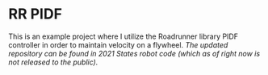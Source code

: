 # RR PIDF

This is an example project where I utilize the Roadrunner library PIDF controller in order to maintain velocity on a flywheel.
*The updated repository can be found in 2021 States robot code (which as of right now is not released to the public).*
